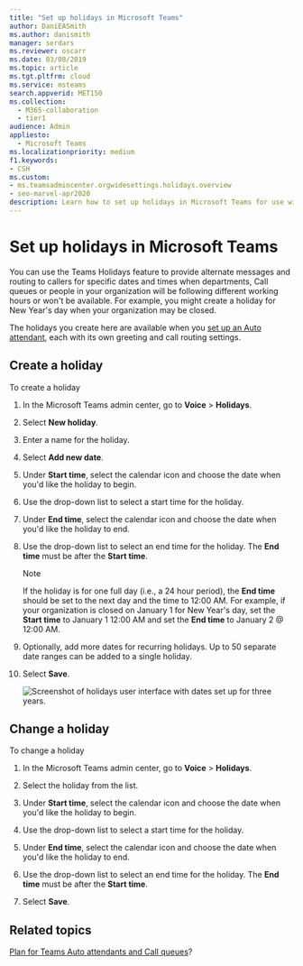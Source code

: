 ```yaml
---
title: "Set up holidays in Microsoft Teams"
author: DaniEASmith
ms.author: danismith
manager: serdars
ms.reviewer: oscarr
ms.date: 03/08/2019
ms.topic: article
ms.tgt.pltfrm: cloud
ms.service: msteams
search.appverid: MET150
ms.collection: 
  - M365-collaboration
  - tier1
audience: Admin
appliesto: 
  - Microsoft Teams
ms.localizationpriority: medium
f1.keywords:
- CSH
ms.custom: 
- ms.teamsadmincenter.orgwidesettings.holidays.overview
- seo-marvel-apr2020
description: Learn how to set up holidays in Microsoft Teams for use with your Auto attendants.
---
```


# Set up holidays in Microsoft Teams

You can use the Teams Holidays feature to provide alternate messages and routing to callers for specific dates and times when departments, Call queues or people in your organization will be following different working hours or won't be available. For example, you might create a holiday for New Year's day when your organization may be closed.

The holidays you create here are available when you [set up an Auto attendant](create-a-phone-system-auto-attendant.md), each with its own greeting and call routing settings.

## Create a holiday

To create a holiday

1. In the Microsoft Teams admin center, go to **Voice** > **Holidays**.

2. Select **New holiday**.

3. Enter a name for the holiday.

4. Select **Add new date**.

5. Under **Start time**, select the calendar icon and choose the date when you'd like the holiday to begin.

6. Use the drop-down list to select a start time for the holiday.

7. Under **End time**, select the calendar icon and choose the date when you'd like the holiday to end.

8. Use the drop-down list to select an end time for the holiday. The **End time** must be after the **Start time**.  

   > [!NOTE]
   > If the holiday is for one full day (i.e., a 24 hour period), the **End time** should be set to the next day and the time to 12:00 AM. For example, if your organization is closed on January 1 for New Year's day, set the **Start time** to January 1 12:00 AM and set the **End time** to January 2 @ 12:00 AM.

9. Optionally, add more dates for recurring holidays. Up to 50 separate date ranges can be added to a single holiday.  

10. Select **Save**.

    ![Screenshot of holidays user interface with dates set up for three years.](media/holidays-set-up.png)

## Change a holiday

To change a holiday

1. In the Microsoft Teams admin center, go to **Voice** > **Holidays**.

2. Select the holiday from the list.

3. Under **Start time**, select the calendar icon and choose the date when you'd like the holiday to begin.

4. Use the drop-down list to select a start time for the holiday.

5. Under **End time**, select the calendar icon and choose the date when you'd like the holiday to end. 

6. Use the drop-down list to select an end time for the holiday. The **End time** must be after the **Start time**.  

7. Select **Save**.

## Related topics

[Plan for Teams Auto attendants and Call queues](plan-auto-attendant-call-queue.md)?
